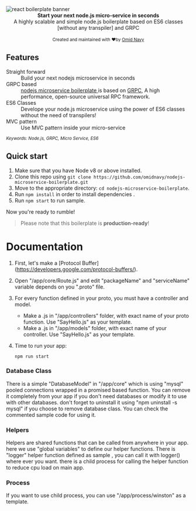 <img src="http://oi68.tinypic.com/ndap21.jpg" alt="react boilerplate banner" align="center" />

<br />

<div align="center"><strong>Start your next node.js micro-service in seconds</strong></div>
<div align="center">A highly scalable and simple node.js boilerplate based on ES6 classes [without any transpiler] and GRPC </div>

<br />


<div align="center">
  <sub>Created and maintained with ❤️by <a href="http://omid.navy">Omid Navy</a></sub>
</div>

## Features

<dl>
  <dt>Straight forward</dt>
  <dd>Build your next nodejs microservice in seconds</dd>

  <dt>GRPC based</dt>
  <dd><a href="omidnavy/nodejs-microservice-boilerplate">nodejs microservice boilerplate </a> is based on <a href="grpc.io">GRPC</a>, A high performance, open-source universal RPC framework.</dd>

  <dt>ES6 Classes</dt>
  <dd>Develope your node.js microservice using the power of ES6 classes without the need of transpilers!</dd>

  <dt>MVC pattern</dt>
  <dd>Use MVC pattern inside your micro-service</dd>

</dl>

<sub><i>Keywords: Node.js, GRPC, Micro Service, ES6</i></sub>
<br/>
## Quick start

1.  Make sure that you have Node v8 or above installed.
2.  Clone this repo using `git clone https://github.com/omidnavy/nodejs-microservice-boilerplate.git`
3.  Move to the appropriate directory: `cd nodejs-microservice-boilerplate`.<br />
4.  Run `npm install` in order to install dependencies .<br />
5.  Run `npm start` to run sample.

Now you're ready to rumble!

> Please note that this boilerplate is **production-ready**!

# Documentation

1.  First, let's make a [Protocol Buffer] (https://developers.google.com/protocol-buffers/).

1.  Open "/app/core/Route.js" and edit "packageName" and "serviceName" variable depends on you ".proto" file.

1.  For every function defined in your proto, you must have a controller and model.
    - Make a .js in "/app/controllers" folder, with exact name of your proto function. Use "SayHello.js" as your template.
    - Make a .js in "/app/models" folder, with exact name of your controller. Use "SayHello.js" as your template.

1.  Time to run your app:

    ```shell
    npm run start
    ```


### Database Class

There is a simple "DatabaseModel" in "/app/core" which is using "mysql" pooled connections wrapped in a promised based function. You can remove it completely from your app if you don't need databases or modify it to use with other databases. don't forget to uninstall it using "npm uninstall -s mysql" if you choose to remove database class. You can check the commented sample code for using it.

### Helpers

Helpers are shared functions that can be called from anywhere in your app. here we use "global variables" to define our helper functions.
There is "logger" helper function defined as sample , you can call it with logger() where ever you want. there is a child process for calling the helper function to reduce cpu load on main app.

### Process

If you want to use child process, you can use "/app/process/winston" as a template.
